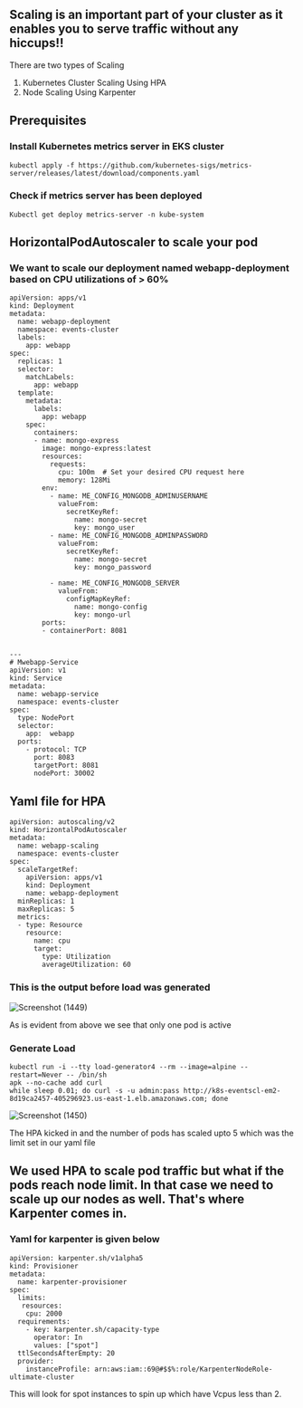 ## Scaling is an important part of your cluster as it enables you to serve traffic without any hiccups!!
There are two types of Scaling
1. Kubernetes Cluster Scaling Using HPA
2. Node Scaling Using Karpenter

## Prerequisites
### Install Kubernetes metrics server in EKS cluster
```
kubectl apply -f https://github.com/kubernetes-sigs/metrics-server/releases/latest/download/components.yaml
```
### Check if metrics server has been deployed
```
Kubectl get deploy metrics-server -n kube-system
```


## HorizontalPodAutoscaler to scale your pod

### We want to scale our deployment named webapp-deployment based on CPU utilizations of > 60% 

```
apiVersion: apps/v1
kind: Deployment
metadata:
  name: webapp-deployment
  namespace: events-cluster 
  labels:
    app: webapp
spec:
  replicas: 1
  selector:
    matchLabels:
      app: webapp
  template:
    metadata:
      labels:
        app: webapp
    spec:
      containers:
      - name: mongo-express
        image: mongo-express:latest
        resources:
          requests:
            cpu: 100m  # Set your desired CPU request here
            memory: 128Mi 
        env:
          - name: ME_CONFIG_MONGODB_ADMINUSERNAME
            valueFrom:
              secretKeyRef:
                name: mongo-secret
                key: mongo_user
          - name: ME_CONFIG_MONGODB_ADMINPASSWORD
            valueFrom:
              secretKeyRef:
                name: mongo-secret
                key: mongo_password

          - name: ME_CONFIG_MONGODB_SERVER
            valueFrom:
              configMapKeyRef:
                name: mongo-config
                key: mongo-url
        ports:
        - containerPort: 8081

        
---
# Mwebapp-Service
apiVersion: v1
kind: Service
metadata:
  name: webapp-service 
  namespace: events-cluster 
spec:
  type: NodePort
  selector:
    app:  webapp
  ports:
    - protocol: TCP
      port: 8083
      targetPort: 8081
      nodePort: 30002
```
## Yaml file for HPA

```
apiVersion: autoscaling/v2
kind: HorizontalPodAutoscaler
metadata:
  name: webapp-scaling
  namespace: events-cluster
spec:
  scaleTargetRef:
    apiVersion: apps/v1
    kind: Deployment
    name: webapp-deployment
  minReplicas: 1
  maxReplicas: 5
  metrics:
  - type: Resource
    resource:
      name: cpu
      target:
        type: Utilization
        averageUtilization: 60
```
### This is the output before load was generated 

![Screenshot (1449)](https://github.com/satya19977/Event-Management-System-Using-Kubernetes/assets/108000447/dbe4ef1d-c84f-4a30-8958-082ba5ef4ad6)

As is evident from above we see that only one pod is active

### Generate Load
```
kubectl run -i --tty load-generator4 --rm --image=alpine --restart=Never -- /bin/sh
apk --no-cache add curl
while sleep 0.01; do curl -s -u admin:pass http://k8s-eventscl-em2-8d19ca2457-405296923.us-east-1.elb.amazonaws.com; done
```

![Screenshot (1450)](https://github.com/satya19977/Event-Management-System-Using-Kubernetes/assets/108000447/885350d8-089b-4fce-af2b-b80ea0441e0a)

The HPA kicked in and the number of pods has scaled upto 5 which was the limit set in our yaml file

## We used HPA to scale pod traffic but what if the pods reach node limit. In that case we need to scale up our nodes as well. That's where Karpenter comes in. 

### Yaml for karpenter is given below

```
apiVersion: karpenter.sh/v1alpha5
kind: Provisioner
metadata:
  name: karpenter-provisioner
spec:
  limits:
   resources:
    cpu: 2000
  requirements:
    - key: karpenter.sh/capacity-type
      operator: In
      values: ["spot"]
  ttlSecondsAfterEmpty: 20
  provider:
    instanceProfile: arn:aws:iam::69@#$$%:role/KarpenterNodeRole-ultimate-cluster
```
This will look for spot instances to spin up which have Vcpus less than  2. 





